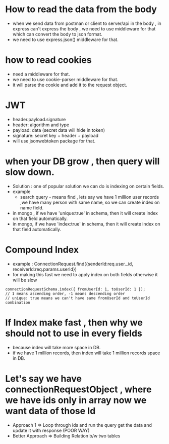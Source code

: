 # How to read the data from the body
- when we send data from postman or client to server/api in the body , in express can't express the body , we need to use middleware for that which can convert the body to json format.
- we need to use express.json() middleware for that.

# how to read cookies 
- need a middleware for that.
- we need to use cookie-parser middleware for that.
- it will parse the cookie and add it to the request object.

# JWT
- header.payload.signature
- header: algorithm and type
- payload: data (secret data will hide in token)
- signature: secret key + header + payload
- will use jsonwebtoken package for that.

# when your DB grow , then query will slow down.
- Solution : one of popular solution we can do is indexing on certain fields.
- example 
    - search query - means find , lets say we have 1 million user records ,we have many person with same name, so we can 
                     create index on name field.
- in mongo , if we have 'unique:true' in schema, then it will create index on that field automatically.
- in mongo, if we have 'index:true' in schema, then it will create index on that field automatically.


# Compound Index
- example : ConnectionRequest.find({senderId:req.user._id, receiverId:req.params.userId}) 
- for making this fast we need to apply index on both fields otherwise it will be slow 
```
connectionRequestSchema.index({ fromUserId: 1, toUserId: 1 });
// 1 means ascending order, -1 means descending order
// unique: true means we can't have same fromUserId and toUserId combination

```

# If Index make fast , then why we should not to use in every fields
- because index will take more space in DB.
- if we have 1 million records, then index will take 1 million records space in DB.

# Let's say we have connectionRequestObject , where we have ids only in array now we want data of those Id
- Approach 1 => Loop through ids and run the query get the data and update it with response (POOR WAY)
- Better Approach => Building Relation b/w two tables
